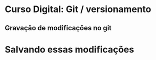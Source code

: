 # Curso Digital: Git / versionamento


## Gravação de modificações no git


# Salvando essas modificações

